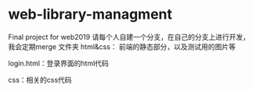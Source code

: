 # web-library-managment

Final project for web2019
请每个人自建一个分支，在自己的分支上进行开发，我会定期merge
文件夹 html&css：
    前端的静态部分，以及测试用的图片等

login.html：登录界面的html代码

css：相关的css代码
